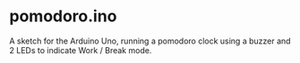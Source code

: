 # pomodoro.ino

A sketch for the Arduino Uno, running a pomodoro clock using a buzzer and 2 LEDs to indicate Work / Break mode.